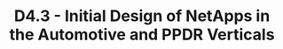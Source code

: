 ---
title: D4.3 - Initial Design of NetApps in the Automotive and PPDR Verticals
resource: /assets/documents/deliverables/D4.3 Initial Design of NetApps in the Automotive and PPDR Verticals.pdf
---